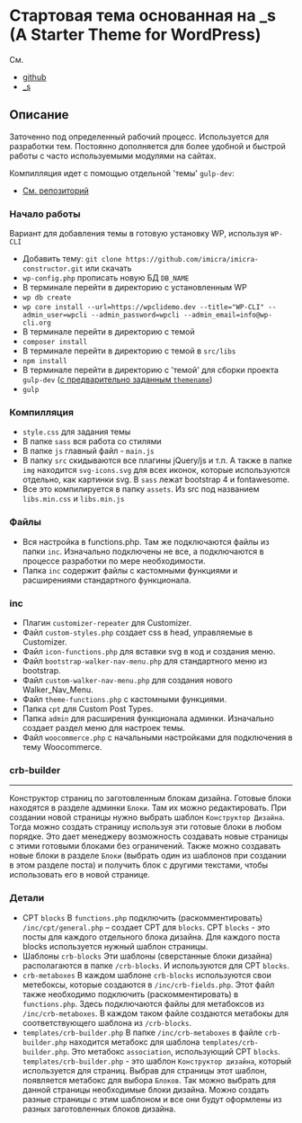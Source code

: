 # Стартовая тема основанная на _s (A Starter Theme for WordPress)

См.
- [github](https://github.com/automattic/_s)
- [_s](https://underscores.me/)

Описание
---------------

Заточенно под определенный рабочий процесс. Используется для разработки тем. Постоянно дополняется для более удобной и быстрой работы с часто используемыми модулями на сайтах.

Компилляция идет с помощью отдельной 'темы' `gulp-dev`:
- [См. репозиторий](https://github.com/imicra/gulp-dev)

### Начало работы

Вариант для добавления темы в готовую установку WP, используя `WP-CLI`

* Добавить тему: `git clone https://github.com/imicra/imicra-constructor.git` или скачать
* `wp-config.php` прописать новую БД `DB_NAME`
* В терминале перейти в директорию с установленным WP
* `wp db create`
* `wp core install --url=https://wpclidemo.dev --title="WP-CLI" --admin_user=wpcli --admin_password=wpcli --admin_email=info@wp-cli.org`
* В терминале перейти в директорию с темой
* `composer install`
* В терминале перейти в директорию с темой в `src/libs`
* `npm install`
* В терминале перейти в директорию с 'темой' для сборки проекта `gulp-dev` ([с предварительно заданным `themename`](https://github.com/imicra/gulp-dev))
* `gulp`

### Компилляция

* `style.css` для задания темы
* В папке `sass` вся работа со стилями
* В папке `js` главный файл - `main.js`
* В папку `src` скидываются все плагины jQuery/js и т.п. А также в папке `img` находится `svg-icons.svg` для всех иконок, которые используются отдельно, как картинки svg. В `sass` лежат bootstrap 4 и fontawesome.
* Все это компилируется в папку `assets`. Из src под названием `libs.min.css` и `libs.min.js`

### Файлы

* Вся настройка в functions.php. Там же подключаются файлы из папки `inc`. Изначально подключены не все, а подключаются в процессе разработки по мере необходимости.
* Папка `inc` содержит файлы с кастомными функциями и расширениями стандартного функционала.

### inc

* Плагин `customizer-repeater` для Customizer.
* Файл `custom-styles.php` создает css в head, управляемые в Customizer.
* Файл `icon-functions.php` для вставки svg в код и создания меню.
* Файл `bootstrap-walker-nav-menu.php` для стандартного меню из bootstrap.
* Файл `custom-walker-nav-menu.php` для создания нового Walker_Nav_Menu.
* Файл `theme-functions.php` с кастомными функциями.
* Папка `cpt` для Custom Post Types.
* Папка `admin` для расширения функционала админки. Изначально создает раздел меню для настроек темы.
* Файл `woocommerce.php` с начальными настройками для подключения в тему Woocommerce.

### crb-builder
---------------

Конструктор страниц по заготовленным блокам дизайна. 
Готовые блоки находятся в разделе админки `Блоки`. Там их можно редактировать.
При создании новой страницы нужно выбрать шаблон `Конструктор Дизайна`. Тогда можно создать страницу используя эти готовые блоки в любом порядке. 
Это дает менеджеру возможность создавать новые страницы с этими готовыми блоками без ограничений. Также можно создавать новые блоки в разделе `Блоки` (выбрать один из шаблонов при создании в этом разделе поста) и получить блок с другими текстами, чтобы использовать его в новой странице.

### Детали

* CPT `blocks`
В `functions.php` подключить (раскомментировать) `/inc/cpt/general.php` – создает CPT для `blocks`. CPT `blocks` - это посты для каждого отдельного блока дизайна. Для каждого поста blocks используется нужный шаблон страницы. 
* Шаблоны `crb-blocks`
Эти шаблоны (сверстанные блоки дизайна) располагаются в папке `/crb-blocks`. И используются для CPT `blocks`.
* `crb-metaboxes`
В каждом шаблоне `crb-blocks` используются свои метебоксы, которые создаются в `/inc/crb-fields.php`. Этот файл также необходимо подключить (раскомментировать) в `functions.php`. Здесь подключаются файлы для метабоксов из `/inc/crb-metaboxes`. В каждом таком файле создаются метабокы для соответствующего шаблона из `/crb-blocks`.
* `templates/crb-builder.php`
В папке `/inc/crb-metaboxes` в файле `crb-builder.php` находится метабокс для шаблона `templates/crb-builder.php`. Это метабокс `association`, использующий CPT `blocks`. 
`templates/crb-builder.php` - это шаблон `Конструктор дизайна`, который используется для страниц. Выбрав для страницы этот шаблон, появляется метабокс для выбора `Блоков`. Так можно выбрать для данной страницы необходимые блоки дизайна. Можно создать разные страницы с этим шаблоном и все они будут оформлены из разных заготовленных блоков дизайна.
